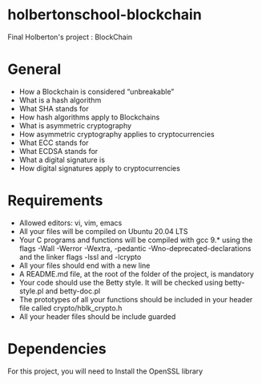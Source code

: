 # holbertonschool-blockchain
Final Holberton's project : BlockChain

# General
- How a Blockchain is considered “unbreakable”
- What is a hash algorithm
- What SHA stands for
- How hash algorithms apply to Blockchains
- What is asymmetric cryptography
- How asymmetric cryptography applies to cryptocurrencies
- What ECC stands for
- What ECDSA stands for
- What a digital signature is
- How digital signatures apply to cryptocurrencies

# Requirements
- Allowed editors: vi, vim, emacs
- All your files will be compiled on Ubuntu 20.04 LTS
- Your C programs and functions will be compiled with gcc 9.* using the flags -Wall -Werror -Wextra, -pedantic -Wno-deprecated-declarations and the linker flags -lssl and -lcrypto
- All your files should end with a new line
- A README.md file, at the root of the folder of the project, is mandatory
- Your code should use the Betty style. It will be checked using betty-style.pl and betty-doc.pl
- The prototypes of all your functions should be included in your header file called crypto/hblk_crypto.h
- All your header files should be include guarded

# Dependencies
For this project, you will need to Install the OpenSSL library
